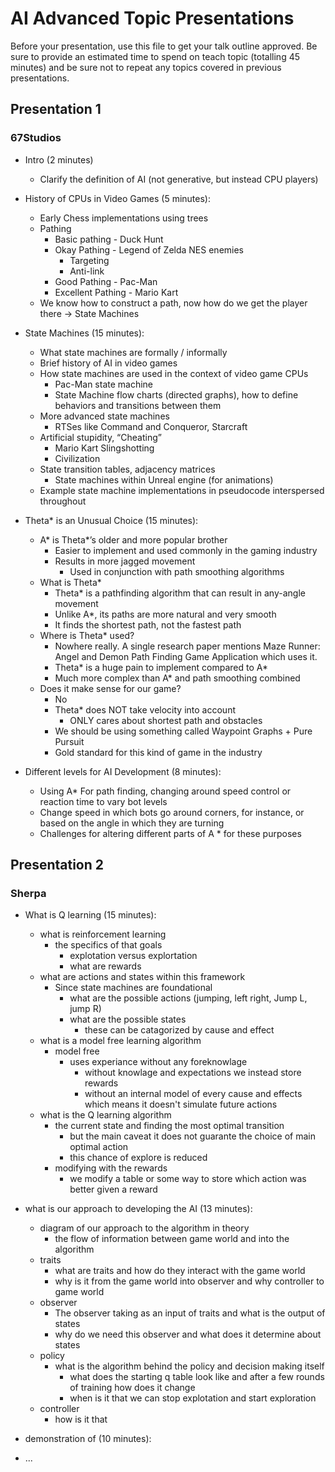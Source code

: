 # AI Advanced Topic Presentations

Before your presentation, use this file to get your talk outline approved. Be
sure to provide an estimated time to spend on teach topic (totalling 45 minutes)
and be sure not to repeat any topics covered in previous presentations.

## Presentation 1
### 67Studios
- Intro (2 minutes)
  - Clarify the definition of AI (not generative, but instead CPU players)
- History of CPUs in Video Games (5 minutes):
  - Early Chess implementations using trees
  - Pathing
    - Basic pathing - Duck Hunt
    - Okay Pathing - Legend of Zelda NES enemies
      - Targeting
      - Anti-link
    - Good Pathing - Pac-Man
    - Excellent Pathing - Mario Kart
  - We know how to construct a path, now how do we get the player there -> State Machines
- State Machines (15 minutes):
  - What state machines are formally / informally
  - Brief history of AI in video games
  - How state machines are used in the context of video game CPUs
    - Pac-Man state machine
    - State Machine flow charts (directed graphs), how to define behaviors and transitions between them
  - More advanced state machines
    - RTSes like Command and Conqueror, Starcraft
  - Artificial stupidity, “Cheating”
    - Mario Kart Slingshotting
    - Civilization
  - State transition tables, adjacency matrices
    - State machines within Unreal engine (for animations)
  - Example state machine implementations in pseudocode interspersed throughout

- Theta* is an Unusual Choice (15 minutes):
  - A* is Theta*’s older and more popular brother
    - Easier to implement and used commonly in the gaming industry
    - Results in more jagged movement
      - Used in conjunction with path smoothing algorithms
  - What is Theta*
    - Theta* is a pathfinding algorithm that can result in any-angle movement
    - Unlike A*, its paths are more natural and very smooth
    - It finds the shortest path, not the fastest path
  - Where is Theta* used?
    - Nowhere really. A single research paper mentions Maze Runner: Angel and Demon Path Finding Game Application which uses it.
    - Theta* is a huge pain to implement compared to A*
    - Much more complex than A* and path smoothing combined
  - Does it make sense for our game?
    - No
    - Theta* does NOT take velocity into account
      - ONLY cares about shortest path and obstacles
    - We should be using something called Waypoint Graphs + Pure Pursuit
    - Gold standard for this kind of game in the industry
- Different levels for AI Development (8 minutes):
  - Using A* For path finding, changing around speed control or reaction time to vary bot levels
  - Change speed in which bots go around corners, for instance, or based on the angle in which they are turning
  - Challenges for altering different parts of A * for these purposes

## Presentation 2
### Sherpa

- What is Q learning (15 minutes):
  - what is reinforcement learning 
    - the specifics of that goals
      - explotation versus explortation
      - what are rewards
  - what are actions and states within this framework 
    - Since state machines are foundational
      - what are the possible actions (jumping, left right, Jump L, jump R)
      - what are the possible states
        - these can be catagorized by cause and effect
  - what is a model free learning algorithm
    - model free
      - uses experiance without any foreknowlage 
        - without knowlage and expectations we instead store rewards
        - without an internal model of every cause and effects which means it doesn't simulate future actions
  - what is the Q learning algorithm
    - the current state and finding the most optimal transition
      - but the main caveat it does not guarante the choice of main optimal action
      - this chance of explore is reduced
    - modifying with the rewards 
      - we modify a table or some way to store which action was better given a reward

- what is our approach to developing the AI (13 minutes):
  - diagram of our approach to the algorithm in theory
    - the flow of information between game world and into the algorithm
  - traits 
    - what are traits and how do they interact with the game world
    - why is it from the game world into observer and why controller to game world
  - observer
    - The observer taking as an input of traits and what is the output of states
    - why do we need this observer and what does it determine about states
  - policy
    - what is the algorithm behind the policy and decision making itself
      - what does the starting q table look like and after a few rounds of training how does it change
      - when is it that we can stop explotation and start exploration 
  - controller
    - how is it that 
- demonstration of (10 minutes):
- ...
